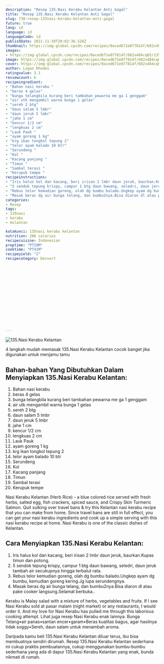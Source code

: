 ```yaml
---
description: "Resep 135.Nasi Kerabu Kelantan Anti Gagal"
title: "Resep 135.Nasi Kerabu Kelantan Anti Gagal"
slug: 730-resep-135nasi-kerabu-kelantan-anti-gagal
future: true
lang: id
language: id
languageCode: id
publishDate: 2021-11-30T20:03:36.528Z 
thumbnail: https://img-global.cpcdn.com/recipes/0aced671e077814f/682x484cq65/135nasi-kerabu-kelantan-foto-resep-utama.webp
images:
- https://img-global.cpcdn.com/recipes/0aced671e077814f/682x484cq65/135nasi-kerabu-kelantan-foto-resep-utama.webp
image: https://img-global.cpcdn.com/recipes/0aced671e077814f/682x484cq65/135nasi-kerabu-kelantan-foto-resep-utama.webp
cover: https://img-global.cpcdn.com/recipes/0aced671e077814f/682x484cq65/135nasi-kerabu-kelantan-foto-resep-utama.webp
author: Logan Rhodes
ratingvalue: 3.1
reviewcount: 6
recipeingredient:
- "Bahan nasi kerabu "
- "beras 4 gelas"
- "bunga telangbila kurang beri tambahan pewarna me ga 1 genggam"
- "air utk mengambil warna bunga 1 gelas"
- "sereh 2 btg"
- "daun salam 5 lmbr"
- "daun jeruk 5 lmbr"
- "jahe 1 cm"
- "kencur 1/2 cm"
- "lengkuas 2 cm"
- "Lauk Pauk "
- "ayam goreng 1 kg"
- "krg ikan tongkol tepung 2"
- "telor ayam balado 10 btr"
- "Serundeng "
- "Kol "
- "Kacang panjang "
- "Timun "
- "Sambal terasi "
- "Kerupuk tempe "
recipeinstructions:
- "Iris halus kol dan kacang, beri irisan 2 lmbr daun jeruk, baurkan.Kupas timun dan potong."
- "5 sendok tepung krispy, campur 1 btg daun bawang, seledri, daun jeruk tambah air secukupnya hingga terbalut rata."
- "Rebus telor kemudian goreng, olah dg bumbu balado.Ungkep ayam dg bumbu, kemudian goreng kering.Jg lupa serundengnya."
- "Masak beras dg air bunga telang, dan bumbu2nya.Bisa diaron dl atau pake cooker langsung.Selamat berbuka.."
categories:
- Resep
tags:
- 135nasi
- kerabu
- kelantan

katakunci: 135nasi kerabu kelantan 
nutrition: 206 calories
recipecuisine: Indonesian
preptime: "PT19M"
cooktime: "PT41M"
recipeyield: "2"
recipecategory: Dessert


     
    
    
    
    
    
    
    
    
    
    
      
    
---
```



![135.Nasi Kerabu Kelantan](https://img-global.cpcdn.com/recipes/0aced671e077814f/682x484cq65/135nasi-kerabu-kelantan-foto-resep-utama.webp)

4 langkah mudah memasak  135.Nasi Kerabu Kelantan cocok banget jika digunakan untuk menjamu tamu

<!--inarticleads1-->

## Bahan-bahan Yang Dibutuhkan Dalam Menyiapkan 135.Nasi Kerabu Kelantan:

1. Bahan nasi kerabu 
1. beras 4 gelas
1. bunga telangbila kurang beri tambahan pewarna me ga 1 genggam
1. air utk mengambil warna bunga 1 gelas
1. sereh 2 btg
1. daun salam 5 lmbr
1. daun jeruk 5 lmbr
1. jahe 1 cm
1. kencur 1/2 cm
1. lengkuas 2 cm
1. Lauk Pauk 
1. ayam goreng 1 kg
1. krg ikan tongkol tepung 2
1. telor ayam balado 10 btr
1. Serundeng 
1. Kol 
1. Kacang panjang 
1. Timun 
1. Sambal terasi 
1. Kerupuk tempe 

Nasi Kerabu Kelantan (Herb Rice) - a blue colored rice served with fresh herbs, salted egg, fish crackers, spiced sauce, and Crispy Skin Turmeric Salmon. Quit sulking over travel bans &amp; try this Kelantan nasi kerabu recipe that you can make from home. Since travel bans are still in full effect, you can get your nasi kerabu ingredients and cook up a simple serving with this nasi kerabu recipe at home. Nasi Kerabu is one of the classic dishes of Kelantan. 

<!--inarticleads2-->

## Cara Menyiapkan 135.Nasi Kerabu Kelantan:

1. Iris halus kol dan kacang, beri irisan 2 lmbr daun jeruk, baurkan.Kupas timun dan potong.
1. 5 sendok tepung krispy, campur 1 btg daun bawang, seledri, daun jeruk tambah air secukupnya hingga terbalut rata.
1. Rebus telor kemudian goreng, olah dg bumbu balado.Ungkep ayam dg bumbu, kemudian goreng kering.Jg lupa serundengnya.
1. Masak beras dg air bunga telang, dan bumbu2nya.Bisa diaron dl atau pake cooker langsung.Selamat berbuka..


Kerabu is Malay salad with a mixture of herbs, vegetables and fruits. If I see Nasi Kerabu sold at pasar malam (night market) or any restaurants, I would order it. And my love for Nasi Kerabu has pulled me through this laborious cooking attempt. Lihat juga resep Nasi Kerabu enak lainnya. Bunga Telang•air panas•santan encer•garam•Beras kualitas bagus, agar hasilnya tidak soggy•Sereh, daun salam untuk menambah aroma. 

Daripada kamu beli  135.Nasi Kerabu Kelantan  diluar terus, ibu  bisa membuatnya sendiri dirumah. Resep  135.Nasi Kerabu Kelantan  sederhana ini cukup praktis pembuatannya, cukup menggunakan bumbu-bumbu sederhana yang ada di dapur  135.Nasi Kerabu Kelantan  yang enak, bunda nikmati di rumah.
